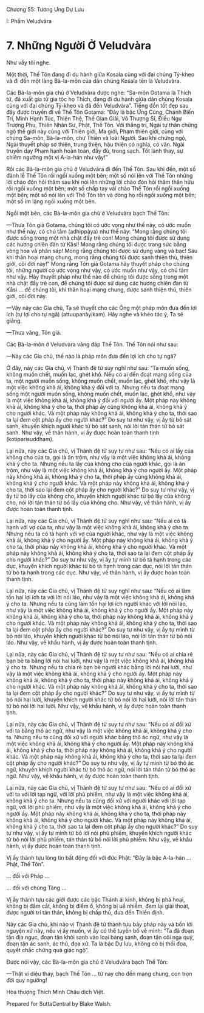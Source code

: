  

Chương 55: Tương Ưng Dự Lưu

I: Phẩm Veludvàra

# 7\. Những Người Ở Veludvàra

Như vầy tôi nghe.

Một thời, Thế Tôn đang đi du hành giữa Kosala cùng với đại chúng Tỷ-kheo và đi đến một làng Bà-la-môn của dân chúng Kosala tên là Veludvàra.

Các Bà-la-môn gia chủ ở Veludvàra được nghe: “Sa-môn Gotama là Thích tử, đã xuất gia từ gia tộc họ Thích, đang đi du hành giữa dân chúng Kosala cùng với đại chúng Tỷ-kheo và đã đến Veludvàra”. Tiếng đồn tốt đẹp sau đây được truyền đi về Thế Tôn Gotama: “Ðây là bậc Ứng Cúng, Chánh Biến Tri, Minh Hạnh Túc, Thiện Thệ, Thế Gian Giải, Vô Thượng Sĩ, Ðiều Ngự Trượng Phu, Thiên Nhân Sư, Phật, Thế Tôn. Với thắng trí, Ngài tự thân chứng ngộ thế giới này cùng với Thiên giới, Ma giới, Phạm thiên giới, cùng với chúng Sa-môn, Bà-la-môn, chư Thiên và loài Người. Sau khi chứng ngộ, Ngài thuyết pháp sơ thiện, trung thiện, hậu thiện có nghĩa, có văn. Ngài truyền dạy Phạm hạnh hoàn toàn, đầy đủ, trong sạch. Tốt lành thay, sự chiêm ngưỡng một vị A-la-hán như vậy!”

Rồi các Bà-la-môn gia chủ ở Veludvàra đi đến Thế Tôn. Sau khi đến, một số đảnh lễ Thế Tôn rồi ngồi xuống một bên; một số nói lên với Thế Tôn những lời chào đón hỏi thăm sau khi nói lên những lời chào đón hỏi thăm thân hữu rồi ngồi xuống một bên; một số chấp tay vái chào Thế Tôn rồi ngồi xuống một bên; một số nói lên với Thế Tôn tên và dòng họ rồi ngồi xuống một bên; một số im lặng ngồi xuống một bên.

Ngồi một bên, các Bà-la-môn gia chủ ở Veludvàra bạch Thế Tôn:

—Thưa Tôn giả Gotama, chúng tôi có ước vọng như thế này, có ước muốn như thế này, có chú tâm (adhippàya) như thế này: “Mong rằng chúng tôi được sống trong một nhà chật đầy trẻ con! Mong chúng tôi được sử dụng các hương chiên đàn từ Kāsi! Mong rằng chúng tôi được trang sức bằng vòng hoa và phấn sáp! Mong rằng chúng tôi được sử dụng vàng và bạc! Sau khi thân hoại mạng chung, mong rằng chúng tôi được sanh thiện thú, thiên giới, cõi đời này!” Mong rằng Tôn giả Gotama hãy thuyết pháp cho chúng tôi, những người có ước vọng như vậy, có ước muốn như vậy, có chú tâm như vậy. Hãy thuyết pháp như thế nào để chúng tôi được sống trong một nhà chật đầy trẻ con, để chúng tôi được sử dụng các hương chiên đàn từ Kāsi … để chúng tôi, khi thân hoại mạng chung, được sanh thiện thú, thiên giới, cõi đời này.

—Vậy này các Gia chủ, Ta sẽ thuyết cho các Ông một pháp môn đưa đến lợi ích (tự lợi cho tự ngã) (attuupanàyikam). Hãy nghe và khéo tác ý, Ta sẽ giảng.

—Thưa vâng, Tôn giả.

Các Bà-la-môn ở Veludvàra vâng đáp Thế Tôn. Thế Tôn nói như sau:

—Này các Gia chủ, thế nào là pháp môn đưa đến lợi ích cho tự ngã?

Ở đây, này các Gia chủ, vị Thánh đệ tử suy nghĩ như sau: “Ta muốn sống, không muốn chết, muốn lạc, ghét khổ. Nếu có ai đến đoạt mạng sống của ta, một người muốn sống, không muốn chết, muốn lạc, ghét khổ, như vậy là một việc không khả ái, không khả ý đối với ta. Nhưng nếu ta đoạt mạng sống một người muốn sống, không muốn chết, muốn lạc, ghét khổ, như vậy là một việc không khả ái, không khả ý đối với người ấy. Một pháp này không khả ái, không khả ý cho ta, thời pháp ấy cũng không khả ái, không khả ý cho người khác. Và một pháp này không khả ái, không khả ý cho ta, thời sao ta lại đem cột pháp ấy cho người khác?” Do suy tư như vậy, vị ấy từ bỏ sát sanh, khuyến khích người khác từ bỏ sát sanh, nói lời tán thán từ bỏ sát sanh. Như vậy, về thân hành, vị ấy được hoàn toàn thanh tịnh (kotiparisuddham).

Lại nữa, này các Gia chủ, vị Thánh đệ tử suy tư như sau: “Nếu có ai lấy của không cho của ta, gọi là ăn trộm, như vậy là một việc không khả ái, không khả ý cho ta. Nhưng nếu ta lấy của không cho của người khác, gọi là ăn trộm, như vậy là một việc không khả ái, không khả ý cho người ấy. Một pháp này không khả ái, không khả ý cho ta, thời pháp ấy cũng không khả ái, không khả ý cho người khác. Và một pháp này không khả ái, không khả ý cho ta, thời sao lại đem cột pháp ấy cho người khác?” Do suy tư như vậy, vị ấy từ bỏ lấy của không cho, khuyến khích người khác từ bỏ lấy của không cho, nói lời tán thán từ bỏ lấy của không cho. Như vậy, về thân hành, vị ấy được hoàn toàn thanh tịnh.

Lại nữa, này các Gia chủ, vị Thánh đệ tử suy nghĩ như sau: “Nếu ai có tà hạnh với vợ của ta, như vậy là một việc không khả ái, không khả ý cho ta. Nhưng nếu ta có tà hạnh với vợ của người khác, như vậy là một việc không khả ái, không khả ý cho người ấy. Một pháp này không khả ái, không khả ý cho ta, thời pháp này không khả ái, không khả ý cho người khác. Và một pháp này không khả ái, không khả ý cho ta, thời sao ta lại đem cột pháp ấy cho người khác?” Do suy tư như vậy, vị ấy tự mình từ bỏ tà hạnh trong các dục, khuyến khích người khác từ bỏ tà hạnh trong các dục, nói lời tán thán từ bỏ tà hạnh trong các dục. Như vậy, về thân hành, vị ấy được hoàn toàn thanh tịnh.

Lại nữa, này các Gia chủ, vị Thánh đệ tử suy nghĩ như sau: “Nếu có ai làm tổn hại lợi ích ta với lời nói láo, như vậy là một việc không khả ái, không khả ý cho ta. Nhưng nếu ta cũng làm tổn hại lợi ích người khác với lời nói láo, như vậy là một việc không khả ái, không khả ý cho người ấy. Một pháp này không khả ái, không khả ý cho ta, thời pháp này không khả ái, không khả ý cho người khác. Và một pháp này không khả ái, không khả ý cho ta, thời sao ta lại đem cột pháp ấy cho người khác?” Do suy tư như vậy, vị ấy tự mình từ bỏ nói láo, khuyến khích người khác từ bỏ nói láo, nói lời tán thán từ bỏ nói láo. Như vậy, về khẩu hành, vị ấy được hoàn toàn thanh tịnh.

Lại nữa, này các Gia chủ, vị Thánh đệ tử suy tư như sau: “Nếu có ai chia rẽ bạn bè ta bằng lời nói hai lưỡi, như vậy là một việc không khả ái, không khả ý cho ta. Nhưng nếu ta chia rẽ bạn bè người khác bằng lời nói hai lưỡi, như vậy là một việc không khả ái, không khả ý cho người ấy. Một pháp này không khả ái, không khả ý cho ta, thời pháp này không khả ái, không khả ý cho người khác. Và một pháp này không khả ái, không khả ý cho ta, thời sao ta lại đem cột pháp ấy cho người khác?” Do suy tư như vậy, vị ấy tự mình từ bỏ nói hai lưỡi, khuyến khích người khác từ bỏ nói lời hai lưỡi, nói lời tán thán từ bỏ nói lời hai lưỡi. Như vậy, về khẩu hành, vị ấy được hoàn toàn thanh tịnh.

Lại nữa, này các Gia chủ, vị Thánh đệ tử suy tư như sau: “Nếu có ai đối xử với ta bằng thô ác ngữ, như vậy là một việc không khả ái, không khả ý cho ta. Nhưng nếu ta cũng đối xử với người khác bằng thô ác ngữ, như vậy là một việc không khả ái, không khả ý cho người ấy. Một pháp này không khả ái, không khả ý cho ta, thời pháp này không khả ái, không khả ý cho người khác. Và một pháp này không khả ái, không khả ý cho ta, thời sao ta lại đem cột pháp ấy cho người khác?” Do suy tư như vậy, vị ấy tự mình từ bỏ thô ác ngữ, khuyến khích người khác từ bỏ thô ác ngữ, nói lời tán thán từ bỏ thô ác ngữ. Như vậy, về khẩu hành, vị ấy được hoàn toàn thanh tịnh.

Lại nữa, này các Gia chủ, vị Thánh đệ tử suy tư như sau: “Nếu có ai đối xử với ta với lời tạp ngữ, với lời phù phiếm, như vậy là một việc không khả ái, không khả ý cho ta. Nhưng nếu ta cũng đối xử với người khác với lời tạp ngữ, với lời phù phiếm, như vậy là một việc không khả ái, không khả ý cho người ấy. Một pháp này không khả ái, không khả ý cho ta, thời pháp này không khả ái, không khả ý cho người khác. Và một pháp này không khả ái, không khả ý cho ta, thời sao ta lại đem cột pháp ấy cho người khác?” Do suy tư như vậy, vị ấy tự mình từ bỏ lời nói phù phiếm, khuyến khích người khác từ bỏ nói lời phù phiếm, tán thán từ bỏ nói lời phù phiếm. Như vậy, về khẩu hành, vị ấy được hoàn toàn thanh tịnh.

Vị ấy thành tựu lòng tin bất động đối với đức Phật: “Ðây là bậc A-la-hán … Phật, Thế Tôn”.

… đối với Pháp …

… đối với chúng Tăng …

Vị ấy thành tựu các giới được các bậc Thánh ái kính, không bị phá hoại, không bị đâm cắt, không bị điểm ố, không bị uế nhiễm, đem lại giải thoát, được người trí tán thán, không bị chấp thủ, đưa đến Thiền định.

Này các Gia chủ, khi nào vị Thánh đệ tử thành tựu bảy pháp này và bốn lời nguyện xứ này, nếu vị ấy muốn, vị ấy có thể tuyên bố về mình: “Ta đã đoạn tận địa ngục, đoạn tận khỏi sanh vào loại bàng sanh, đoạn tận cõi ngạ quỷ, đoạn tận ác sanh, ác thú, đọa xứ. Ta là bậc Dự lưu, không có bị thối đọa, quyết chắc chứng quả giác ngộ”.

Ðược nói vậy, các Bà-la-môn gia chủ ở Veludvàra bạch Thế Tôn:

—Thật vi diệu thay, bạch Thế Tôn … từ nay cho đến mạng chung, con trọn đời quy ngưỡng!

Hòa thượng Thích Minh Châu dịch Việt.

Prepared for SuttaCentral by Blake Walsh.